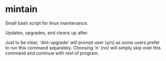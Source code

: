 # mintain
Small bash script for linux maintenance.

Updates, upgrades, and cleans up after.

Just to be clear,
'dist-upgrade' will prompt user (y/n) as some users prefer to run this command separately.
Choosing 'n' (no) will simply skip over this command and continue with rest of program.
